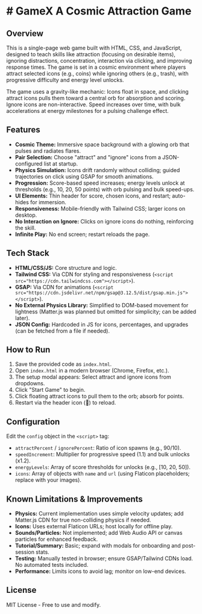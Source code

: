 

# # GameX A Cosmic Attraction Game

## Overview

This is a single-page web game built with HTML, CSS, and JavaScript, designed to teach skills like attraction (focusing on desirable items), ignoring distractions, concentration, interaction via clicking, and improving response times. The game is set in a cosmic environment where players attract selected icons (e.g., coins) while ignoring others (e.g., trash), with progressive difficulty and energy level unlocks.

The game uses a gravity-like mechanic: Icons float in space, and clicking attract icons pulls them toward a central orb for absorption and scoring. Ignore icons are non-interactive. Speed increases over time, with bulk accelerations at energy milestones for a pulsing challenge effect.

## Features

- **Cosmic Theme:** Immersive space background with a glowing orb that pulses and radiates flares.
- **Pair Selection:** Choose "attract" and "ignore" icons from a JSON-configured list at startup.
- **Physics Simulation:** Icons drift randomly without colliding; guided trajectories on click using GSAP for smooth animations.
- **Progression:** Score-based speed increases; energy levels unlock at thresholds (e.g., 10, 20, 50 points) with orb pulsing and bulk speed-ups.
- **UI Elements:** Thin header for score, chosen icons, and restart; auto-hides for immersion.
- **Responsiveness:** Mobile-friendly with Tailwind CSS; larger icons on desktop.
- **No Interaction on Ignore:** Clicks on ignore icons do nothing, reinforcing the skill.
- **Infinite Play:** No end screen; restart reloads the page.

## Tech Stack

- **HTML/CSS/JS:** Core structure and logic.
- **Tailwind CSS:** Via CDN for styling and responsiveness (`<script src="https://cdn.tailwindcss.com"></script>`).
- **GSAP:** Via CDN for animations (`<script src="https://cdn.jsdelivr.net/npm/gsap@3.12.5/dist/gsap.min.js"></script>`).
- **No External Physics Library:** Simplified to DOM-based movement for lightness (Matter.js was planned but omitted for simplicity; can be added later).
- **JSON Config:** Hardcoded in JS for icons, percentages, and upgrades (can be fetched from a file if needed).

## How to Run

1. Save the provided code as `index.html`.
2. Open `index.html` in a modern browser (Chrome, Firefox, etc.).
3. The setup modal appears: Select attract and ignore icons from dropdowns.
4. Click "Start Game" to begin.
5. Click floating attract icons to pull them to the orb; absorb for points.
6. Restart via the header icon (🔄) to reload.

## Configuration

Edit the `config` object in the `<script>` tag:
- `attractPercent` / `ignorePercent`: Ratio of icon spawns (e.g., 90/10).
- `speedIncrement`: Multiplier for progressive speed (1.1) and bulk unlocks (x1.2).
- `energyLevels`: Array of score thresholds for unlocks (e.g., [10, 20, 50]).
- `icons`: Array of objects with `name` and `url` (using Flaticon placeholders; replace with your images).

## Known Limitations & Improvements

- **Physics:** Current implementation uses simple velocity updates; add Matter.js CDN for true non-colliding physics if needed.
- **Icons:** Uses external Flaticon URLs; host locally for offline play.
- **Sounds/Particles:** Not implemented; add Web Audio API or canvas particles for enhanced feedback.
- **Tutorial/Summary:** Basic; expand with modals for onboarding and post-session stats.
- **Testing:** Manually tested in browser; ensure GSAP/Tailwind CDNs load. No automated tests included.
- **Performance:** Limits icons to avoid lag; monitor on low-end devices.

## License

MIT License - Free to use and modify.
